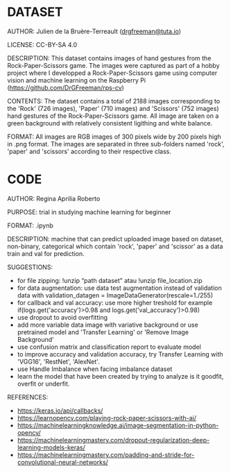 # DATASET 

AUTHOR: Julien de la Bruère-Terreault (drgfreeman@tuta.io)

LICENSE: CC-BY-SA 4.0

DESCRIPTION: This dataset contains images of hand gestures from the Rock-Paper-Scissors game. The images were captured as part of a hobby project where I developped a Rock-Paper-Scissors game using computer vision and machine learning on the Raspberry Pi (https://github.com/DrGFreeman/rps-cv)

CONTENTS: The dataset contains a total of 2188 images corresponding to the 'Rock' (726 images), 'Paper' (710 images) and 'Scissors' (752 images) hand gestures of the Rock-Paper-Scissors game. All image are taken on a green background with relatively consistent ligithing and white balance.

FORMAT: All images are RGB images of 300 pixels wide by 200 pixels high in .png format. The images are separated in three sub-folders named 'rock', 'paper' and 'scissors' according to their respective class.

# CODE

AUTHOR: Regina Aprilia Roberto

PURPOSE: trial in studying machine learning for beginner

FORMAT: .ipynb

DESCRIPTION: machine that can predict uploaded image based on dataset, non-binary, categorical which contain 'rock', 'paper' and 'scissor' as a data train and val for prediction.

SUGGESTIONS: 
- for file zipping: 
!unzip “path dataset” atau !unzip file_location.zip
- for data augmentation: 
use data test augmentation instead of validation data with validation_datagen = ImageDataGenerator(rescale=1./255)
- for callback and val accuracy: 
use more higher treshold for example if(logs.get('accuracy')>0.98 and logs.get('val_accuracy')>0.98)
- use dropout to avoid overfitting
- add more variable data image with variative background or use pretrained model and 'Transfer Learning' or 'Remove Image Background'
- use confusion matrix and classification report to evaluate model
- to improve accuracy and validation accuracy, try Transfer Learning with 'VGG16', 'RestNet', 'AlexNet'.
- use Handle Imbalance when facing imbalance dataset
- learn the model that have been created by trying to analyze is it goodfit, overfit or underfit.

REFERENCES:
- https://keras.io/api/callbacks/
- https://learnopencv.com/playing-rock-paper-scissors-with-ai/
- https://machinelearningknowledge.ai/image-segmentation-in-python-opencv/
- https://machinelearningmastery.com/dropout-regularization-deep-learning-models-keras/
- https://machinelearningmastery.com/padding-and-stride-for-convolutional-neural-networks/
